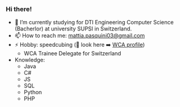### Hi there!

- 🔭 I’m currently studying for DTI Engineering Computer Science (Bacherlor) at university SUPSI in Switzerland.
- 📫 How to reach me: mattia.pasquini03@gmail.com
- ⚡ Hobby: speedcubing (👀 look here ➡️ [WCA profile](https://www.worldcubeassociation.org/persons/2019PASQ01))
  - WCA Trainee Delegate for Switzerland
- Knowledge:
  - Java
  - C#
  - JS
  - SQL
  - Python
  - PHP
